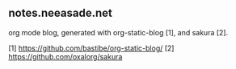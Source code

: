 ## notes.neeasade.net

org mode blog, generated with org-static-blog [1], and sakura [2].

[1] https://github.com/bastibe/org-static-blog/
[2] https://github.com/oxalorg/sakura
